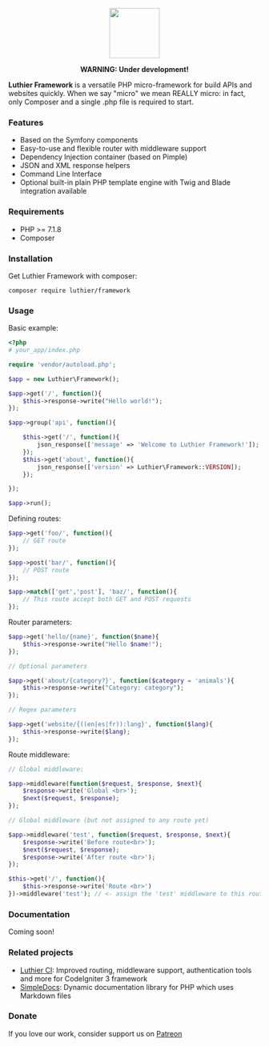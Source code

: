 <p align="center">
    <img src="https://ingenia.me/images/luthier-framework/logo.png" width="100" />
</p>

<p align="center"><strong>WARNING: Under development!</strong></p>

**Luthier Framework** is a versatile PHP micro-framework for build APIs and websites quickly. When we say "micro" we mean REALLY micro: in fact, only Composer and a single .php file is required to start.

### Features

* Based on the Symfony components
* Easy-to-use and flexible router with middleware support
* Dependency Injection container (based on Pimple)
* JSON and XML response helpers
* Command Line Interface 
* Optional built-in plain PHP template engine with Twig and Blade integration available 

### Requirements

* PHP >= 7.1.8
* Composer

### Installation

Get Luthier Framework with composer:

```
composer require luthier/framework
```

### Usage

Basic example:

```php
<?php
# your_app/index.php

require 'vendor/autoload.php';

$app = new Luthier\Framework();

$app->get('/', function(){
	$this->response->write("Hello world!");
});

$app->group('api', function(){

    $this->get('/', function(){
        json_response(['message' => 'Welcome to Luthier Framework!']);
    });
    $this->get('about', function(){
        json_response(['version' => Luthier\Framework::VERSION]);
    });

});

$app->run();
```

Defining routes:

```php
$app->get('foo/', function(){
    // GET route
});

$app->post('bar/', function(){
    // POST route
});

$app->match(['get','post'], 'baz/', function(){
    // This route accept both GET and POST requests
});
```

Router parameters:

```php
$app->get('hello/{name}', function($name){
    $this->response->write("Hello $name!");
});

// Optional parameters

$app->get('about/{category?}', function($category = 'animals'){
    $this->response->write("Category: category");
});

// Regex parameters 

$app->get('website/{((en|es|fr)):lang}', function($lang){
    $this->response->write($lang);
});
```

Route middleware:

```php
// Global middleware:

$app->middleware(function($request, $response, $next){
    $response->write('Global <br>');
    $next($request, $response);
});

// Global middleware (but not assigned to any route yet)

$app->middleware('test', function($request, $response, $next){
    $response->write('Before route<br>');
    $next($request, $response);
    $response->write('After route <br>');
});

$this->get('/', function(){
    $this->response->write('Route <br>')
})->middleware('test'); // <- assign the 'test' middleware to this route

```

### Documentation

Coming soon!

### Related projects

* [Luthier CI](https://github.com/ingeniasoftware/luthier-ci): Improved routing, middleware support, authentication tools and more for CodeIgniter 3 framework
* [SimpleDocs](https://github.com/ingeniasoftware/simpledocs): Dynamic documentation library for PHP which uses Markdown files

### Donate

If you love our work,  consider support us on [Patreon](https://patreon.com/ingenia)
